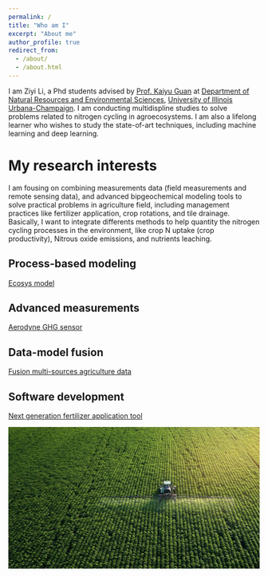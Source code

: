 ```yaml
---
permalink: /
title: "Who am I"
excerpt: "About me"
author_profile: true
redirect_from: 
  - /about/
  - /about.html
---
```


I am Ziyi Li, a Phd students advised by [Prof. Kaiyu Guan](http://faculty.nres.illinois.edu/~kaiyuguan/) at [Department of Natural Resources and Environmental Sciences](https://nres.illinois.edu/), [University of Illinois Urbana-Champaign](https://illinois.edu/). I am conducting multidispline studies to solve problems related to nitrogen cycling in agroecosystems. I am also a lifelong learner who wishes to study the state-of-art techniques, including machine learning and deep learning.






My research interests
======
I am fousing on combining measurements data (field measurements and remote sensing data), and advanced bipgeochemical modeling tools to solve practical problems in agriculture field, including management practices like fertilizer application, crop rotations, and tile drainage. Basically, I want to integrate differents methods to help quantity the nitrogen cycling processes in the environment, like crop N uptake (crop productivity), Nitrous oxide emissions, and nutrients leaching.

Process-based modeling
------
[Ecosys model](https://ecosys.ualberta.ca/)

Advanced measurements
------
[Aerodyne GHG sensor](https://www.aerodyne.com/product/laser-trace-gas-and-isotope-analyzers/)

Data-model fusion
------
[Fusion multi-sources agriculture data](https://www.hindawi.com/journals/tswj/2013/704504/)

Software development 
------
[Next generation fertilizer application tool](https://harvest.ncsa.illinois.edu/)


![Editing a markdown file for a talk](/images/farming.png)
